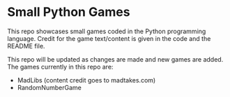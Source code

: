 # Small Python Games

This repo showcases small games coded in the Python programming language. Credit for the game text/content is given in the code and the README file.

This repo will be updated as changes are made and new games are added. The games currently in this repo are:

- MadLibs (content credit goes to madtakes.com)
- RandomNumberGame 

